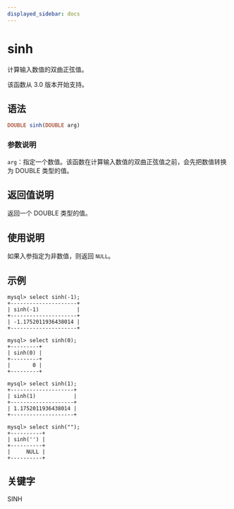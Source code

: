 ```yaml
---
displayed_sidebar: docs
---
```


# sinh



计算输入数值的双曲正弦值。

该函数从 3.0 版本开始支持。

## 语法

```Haskell
DOUBLE sinh(DOUBLE arg)
```

### 参数说明

`arg`：指定一个数值。该函数在计算输入数值的双曲正弦值之前，会先把数值转换为 DOUBLE 类型的值。

## 返回值说明

返回一个 DOUBLE 类型的值。

## 使用说明

如果入参指定为非数值，则返回 `NULL`。

## 示例

```Plain
mysql> select sinh(-1);
+---------------------+
| sinh(-1)            |
+---------------------+
| -1.1752011936438014 |
+---------------------+

mysql> select sinh(0);
+---------+
| sinh(0) |
+---------+
|       0 |
+---------+

mysql> select sinh(1);
+--------------------+
| sinh(1)            |
+--------------------+
| 1.1752011936438014 |
+--------------------+

mysql> select sinh("");
+----------+
| sinh('') |
+----------+
|     NULL |
+----------+
```

## 关键字

SINH